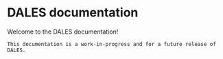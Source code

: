 # DALES documentation

Welcome to the DALES documentation!

```{note}
This documentation is a work-in-progress and for a future release of DALES.
```